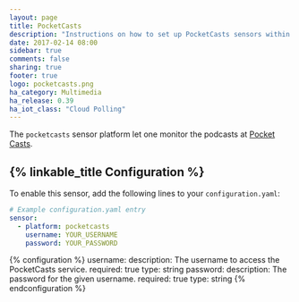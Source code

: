 ```yaml
---
layout: page
title: PocketCasts
description: "Instructions on how to set up PocketCasts sensors within Home Assistant."
date: 2017-02-14 08:00
sidebar: true
comments: false
sharing: true
footer: true
logo: pocketcasts.png
ha_category: Multimedia
ha_release: 0.39
ha_iot_class: "Cloud Polling"
---
```


The `pocketcasts` sensor platform let one monitor the podcasts at [Pocket Casts](https://play.pocketcasts.com/). 

## {% linkable_title Configuration %}

To enable this sensor, add the following lines to your `configuration.yaml`:

```yaml
# Example configuration.yaml entry
sensor:
  - platform: pocketcasts
    username: YOUR_USERNAME
    password: YOUR_PASSWORD
```

{% configuration %}
username:
  description: The username to access the PocketCasts service.
  required: true
  type: string
password:
  description: The password for the given username.
  required: true
  type: string
{% endconfiguration %}
